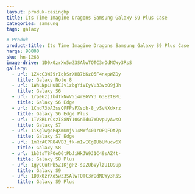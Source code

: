 ```yaml
---
layout: produk-casinghp
title: Its Time Imagine Dragons Samsung Galaxy S9 Plus Case
categories: samsung
tags: galaxy

# Produk
product-title: Its Time Imagine Dragons Samsung Galaxy S9 Plus Case
harga: 90000
sku: hn-1268
image-drive: 1D0x0zrXo5wZ3SAlwTOTC3rOdNCWy3RsS
gallery:
  - url: 1Z4cC3WJ9rIqkSrXHB7bKz05F4nxpWZDy
    title: Galaxy Note 8
  - url: 1WhLNpLHuBEJv1zbgYiVEyVu33vbO9jJh
    title: Galaxy S6
  - url: 1rpe6zjIbdTkNwV5i4r8GVY3_63EztBML
    title: Galaxy S6 Edge
  - url: 1Cnd73bAZssQFFPsPXsob-8_vSvNXdxrz
    title: Galaxy S6 Edge Plus
  - url: 1TV8RLrCszI88NY10GnTdu7WDvpUyAwsO
    title: Galaxy S7
  - url: 1iKglwgoPqXmUmjV14MWf401rOPQFDt7p
    title: Galaxy S7 Edge
  - url: 1mRrACPR84VB3_fk-m1wICgIUbUMucw6X
    title: Galaxy S8
  - url: 1b3tsT8FOeO6tPbJiHkJW9J1C49sAZ4t-
    title: Galaxy S8 Plus
  - url: 1gyCCutPb5ZIKjgPz-sDZUbVylzUIO9up
    title: Galaxy S9
  - url: 1D0x0zrXo5wZ3SAlwTOTC3rOdNCWy3RsS
    title: Galaxy S9 Plus
---
```

